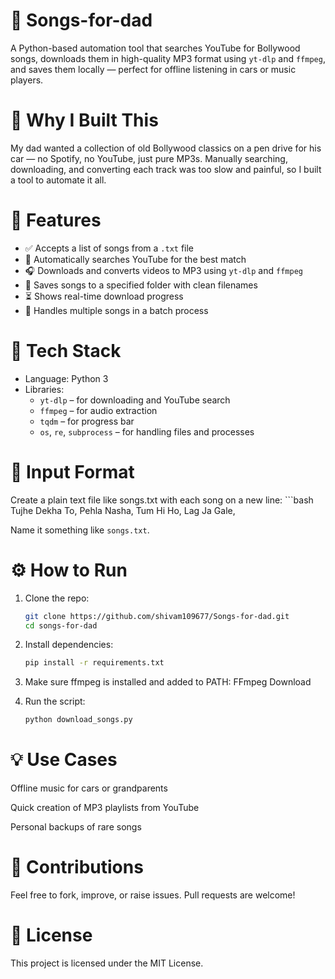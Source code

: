 # 🎵 Songs-for-dad

A Python-based automation tool that searches YouTube for Bollywood songs, downloads them in high-quality MP3 format using `yt-dlp` and `ffmpeg`, and saves them locally — perfect for offline listening in cars or music players.

# 📌 Why I Built This

My dad wanted a collection of old Bollywood classics on a pen drive for his car — no Spotify, no YouTube, just pure MP3s. Manually searching, downloading, and converting each track was too slow and painful, so I built a tool to automate it all.

# 🚀 Features

- ✅ Accepts a list of songs from a `.txt` file
- 🔎 Automatically searches YouTube for the best match
- 🎧 Downloads and converts videos to MP3 using `yt-dlp` and `ffmpeg`
- 📁 Saves songs to a specified folder with clean filenames
- ⏳ Shows real-time download progress
- 🔄 Handles multiple songs in a batch process

# 🧰 Tech Stack

- Language: Python 3
- Libraries:
  - `yt-dlp` – for downloading and YouTube search
  - `ffmpeg` – for audio extraction
  - `tqdm` – for progress bar
  - `os`, `re`, `subprocess` – for handling files and processes

# 📂 Input Format

Create a plain text file like songs.txt with each song on a new line:
    ```bash
    Tujhe Dekha To,
    Pehla Nasha,
    Tum Hi Ho,
    Lag Ja Gale,


Name it something like `songs.txt`.

# ⚙️ How to Run

1. Clone the repo:
   ```bash
   git clone https://github.com/shivam109677/Songs-for-dad.git
   cd songs-for-dad
   
2. Install dependencies:
   ```bash
   pip install -r requirements.txt
   
3. Make sure ffmpeg is installed and added to PATH:
   FFmpeg Download
   
5. Run the script:
   ```bash
   python download_songs.py
   
# 💡 Use Cases

Offline music for cars or grandparents

Quick creation of MP3 playlists from YouTube

Personal backups of rare songs

# 🤝 Contributions

Feel free to fork, improve, or raise issues. Pull requests are welcome!

# 📜 License

This project is licensed under the MIT License.


